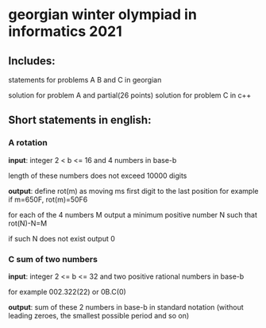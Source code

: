 # georgian winter olympiad in informatics 2021

## Includes:

statements for problems A B and C in georgian

solution for problem A and partial(26 points) solution for problem C in c++

## Short statements in english:

### A rotation

**input**: integer 2 < b <= 16 and 4 numbers in base-b

length of these numbers does not exceed 10000 digits

**output**: define rot(m) as moving ms first digit to the last position for example if m=650F, rot(m)=50F6

for each of the 4 numbers M output a minimum positive number N such that rot(N)-N=M

if such N does not exist output 0

### C sum of two numbers

**input**: integer 2 <= b <= 32 and two positive rational numbers in base-b

for example 002.322(22) or 0B.C(0)

**output**: sum of these 2 numbers in base-b in standard notation (without leading zeroes, the smallest possible period and so on)
